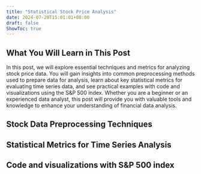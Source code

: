 ```yaml
---
title: "Statistical Stock Price Analysis"
date: 2024-07-20T15:01:01+08:00
draft: false
ShowToc: true
---
```

## What You Will Learn in This Post
In this post, we will explore essential techniques and metrics for analyzing stock price data. You will gain insights into common preprocessing methods used to prepare data for analysis, learn about key statistical metrics for evaluating time series data, and see practical examples with code and visualizations using the S&P 500 index. Whether you are a beginner or an experienced data analyst, this post will provide you with valuable tools and knowledge to enhance your understanding of financial data analysis.

## Stock Data Preprocessing Techniques
## Statistical Metrics for Time Series Analysis
## Code and visualizations with S&P 500 index